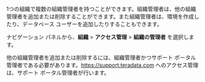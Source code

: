1つの組織で複数の組織管理者を持つことができます。組織管理者は、他の組織管理者を追加または削除することができます。また組織管理者は、環境を作成したり、データベース ユーザーを追加したりすることもできます。

ナビゲーション パネルから、**組織** \> **アクセス管理** \> **組織の管理者** を選択します。

他の組織管理者を追加または削除するには、組織管理者かつサポート ポータル管理者である必要があります。<https://support.teradata.com> へのアクセス管理は、サポート ポータル管理者が行います。
